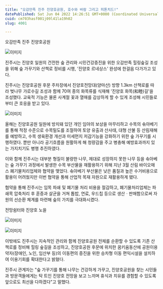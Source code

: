 ```yaml
---
title: "오감만족 진주 진양호공원, 호수와 바람 그리고 피톤치드!"
datePublished: Sat Jun 04 2022 14:26:51 GMT+0000 (Coordinated Universal Time)
cuid: cm703hasf001j09l41la19h02
slug: 4001

---
```



오감만족 진주 진양호공원

![이미지](https://cdn.hashnode.com/res/hashnode/image/upload/v1739254923549/bec7a1d1-6788-4bae-b394-aaada8222d98.jpeg)

진주시는 진양호 일원의 건전한 숲 관리와 시민건강증진을 위한 오감만족 힐링숲길 조성을 위해 숲 가꾸기와 산책로 정비를 시행, '진양호 르네상스' 완성에 한걸음 다가가고 있다.

진주시는 진양호공원 후문 주차장에서 진양호전망대(양마산) 방향 1.3km 산책로를 따라 벚나무 가로수길 조성과 함께 70여 종의 화목류를 식재해 '진양호 화목(和睦)길'을 조성했다. 교육적 기능은 물론 사계절 꽃과 열매를 감상하게 할 수 있게 조성해 시민들로부터 큰 호응을 받고 있다.

![이미지](https://cdn.hashnode.com/res/hashnode/image/upload/v1739254925622/778fd34c-2437-42b1-9673-46dcc6886fe6.jpeg)

올해는 진양호공원 일원에 방치돼 있던 개인 임야의 보상을 마무리하고 수목의 솎아베기를 통해 적정 수준으로 수목밀도를 조절하여 토양 유출과 산사태, 대형 산불 등 산림재해를 예방하고, 수목 생육환경 개선과 미세먼지 저감기능을 강화하기 위한 숲 가꾸기를 시행하였다. 뿐만 아니라 공기흐름을 원활하게 해 청량감을 주고 병충해 예방효과까지 있는 가지치기도 병행 추진하였다.

이와 함께 진주시는 대부분 형질이 불량한 나무, 제대로 성장하지 못한 나무 등을 솎아베는 숲 가꾸기 과정에서 발생한 수목 부산물을 재활용하기 위해 지난 3월 산림 바이오매스 폐기물처리업체와 협약을 맺었다. 솎아베기 부산물은 낮은 품질과 높은 수거비용으로 활용이 어려웠지만 이번 협약을 통해 산업적 목재 자원으로 재활용하게 됐다.

협약을 통해 진주시는 임목 파쇄 및 폐기물 처리 비용을 절감하고, 폐기물처리업체는 파쇄목 압축처리 후 훈증과 살균을 거쳐 톱밥, 연료, 우드칩 등으로 생산ㆍ판매함으로써 자원의 선순환 체계를 마련해 숲의 가치를 극대화시켰다.

전망쉼터와 진양호 노을

![이미지](https://cdn.hashnode.com/res/hashnode/image/upload/v1739254928222/d6416142-44ae-4cd3-9644-ad4bdb2363af.jpeg)

![이미지](https://cdn.hashnode.com/res/hashnode/image/upload/v1739254930749/9b2dd091-54ba-4be8-8092-31c6e17044c4.jpeg)

이밖에도 진주시는 지속적인 관리와 함께 진양호공원 전체를 순환할 수 있도록 기존 산책로를 정비해 힐링 숲길을 조성하고, 진양호공원 후문에 위치한 꿈키움동산에 공원이용 약자(장애인, 노인, 임산부 등)의 이동편의 증진을 위한 승차형 이동 편익시설을 설치하여 이용기회를 확대한다고 밝혔다.

진주시 관계자는 "숲 가꾸기를 통해 나무는 건강하게 가꾸고, 진양호공원을 찾는 시민들과 방문객들에게는 탁 트인 진양호 전망을 보고 느끼며 휴식과 치유를 경험할 수 있도록 앞으로도 최선을 다하겠다"고 말했다.